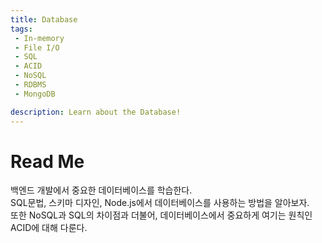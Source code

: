 ```yaml
---
title: Database
tags: 
 - In-memory
 - File I/O
 - SQL
 - ACID
 - NoSQL
 - RDBMS
 - MongoDB

description: Learn about the Database!
---
```


<!-- {% include alert.html type="danger" title="Warning!" content="이 문서는 아직 미완성 문서입니다." %} -->

# Read Me
백엔드 개발에서 중요한 데이터베이스를 학습한다.  
SQL문법, 스키마 디자인, Node.js에서 데이터베이스를 사용하는 방법을 알아보자.  
또한 NoSQL과 SQL의 차이점과 더불어, 데이터베이스에서 중요하게 여기는 원칙인 ACID에 대해 다룬다.  